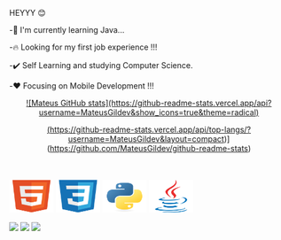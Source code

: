 HEYYY 😊

-👛 I'm currently learning Java...

-🔥 Looking for my first job experience !!!

-✔️ Self Learning and studying Computer Science. 

-❤️ Focusing on Mobile Development !!! 


<div align="center">
  <a href="https://github.com/MateusGil">
  ![Mateus GitHub stats](https://github-readme-stats.vercel.app/api?username=MateusGildev&show_icons=true&theme=radical)
    
  (https://github-readme-stats.vercel.app/api/top-langs/?username=MateusGildev&layout=compact)](https://github.com/MateusGildev/github-readme-stats)

</div>
  
  <div style="display: inline_block";><br><br>
  <img align="center" alt="Rafa-HTML" height="60" width="80" src="https://raw.githubusercontent.com/devicons/devicon/master/icons/html5/html5-original.svg">
  <img align="center" alt="Rafa-CSS" height="60" width="80" src="https://raw.githubusercontent.com/devicons/devicon/master/icons/css3/css3-original.svg">
  <img align="center" alt="Rafa-Python" height="60" width="80" src="https://raw.githubusercontent.com/devicons/devicon/master/icons/python/python-original.svg">
     <img align="center" alt="Rafa-Python" height="60" width="80" src="https://raw.githubusercontent.com/devicons/devicon/master/icons/java/java-original.svg">
</div>
  <br>
  <div>
    <a href="https://www.instagram.com/mateusgil_/" target="_blank"><img src="https://img.shields.io/badge/-Instagram-%23E4405F?style=for-the-badge&logo=instagram&logoColor=white" target="_blank"></a>
 <a href = "mailto:mateuss.gill@hotmail.com"><img src="https://img.shields.io/badge/-Gmail-%23333?style=for-the-badge&logo=gmail&logoColor=white" target="_blank"></a>
  <a href="https://www.linkedin.com/in/mateus-henrique-gil-trevelato-42a858201/" target="_blank"><img src="https://img.shields.io/badge/-LinkedIn-%230077B5?style=for-the-badge&logo=linkedin&logoColor=white" target="_blank"></a> 
   
 
   

 
 
</div>

